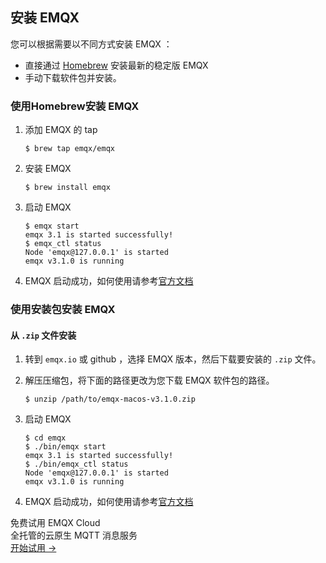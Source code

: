 ## 安装 EMQX

您可以根据需要以不同方式安装 EMQX ：

- 直接通过 [Homebrew](<https://brew.sh/>) 安装最新的稳定版 EMQX 
- 手动下载软件包并安装。

### 使用Homebrew安装 EMQX 

1. 添加 EMQX 的 tap

   ```
   $ brew tap emqx/emqx
   ```

2. 安装 EMQX

   ```
   $ brew install emqx
   ```

3. 启动 EMQX

   ```
   $ emqx start
   emqx 3.1 is started successfully!
   $ emqx_ctl status
   Node 'emqx@127.0.0.1' is started
   emqx v3.1.0 is running
   ```

4. EMQX 启动成功，如何使用请参考[官方文档](https://developer.emqx.io/docs/broker/v3/cn/getstarted.html)

### 使用安装包安装 EMQX 

#### 从 `.zip` 文件安装

1. 转到  `emqx.io`  或  github ，选择 EMQX 版本，然后下载要安装的 `.zip` 文件。

2. 解压压缩包，将下面的路径更改为您下载 EMQX 软件包的路径。

   ```
   $ unzip /path/to/emqx-macos-v3.1.0.zip
   ```

3. 启动 EMQX

   ```
   $ cd emqx
   $ ./bin/emqx start
   emqx 3.1 is started successfully!
   $ ./bin/emqx_ctl status
   Node 'emqx@127.0.0.1' is started
   emqx v3.1.0 is running
   ```

4. EMQX 启动成功，如何使用请参考[官方文档](https://docs.emqx.io/broker/cn)


<section class="promotion">
    <div>
        免费试用 EMQX Cloud
        <div class="is-size-14 is-text-normal has-text-weight-normal">全托管的云原生 MQTT 消息服务</div>
    </div>
    <a href="https://accounts-zh.emqx.com/signup?continue=https://cloud.emqx.com/console/deployments/0?oper=new" class="button is-gradient px-5">开始试用 →</a>
</section>
